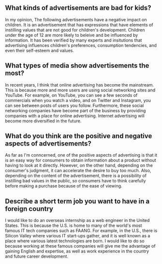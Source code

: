 ## What kinds of advertisements are bad for kids?

In my opinion, The following advertisements have a negative impact on children.
It is an advertisement that has expressions that have elements of instilling values that are not good for children's development.
Children under the age of 12 are more likely to beleive and be influenced by information. 
It has been verified by many experts and insitutions that advertising influences children's preferences, consumption tendencies, and even their self-esteem and values.

## What types of media show advertisements the most?

In recent years, I think that online advertising has become the mainstream. 
This is because more and more users are using social networking sites and YouTube. 
For example, on YouTube, you can see a few seconds of commercials when you watch a video, and on Twitter and Instagram, you can see between posts of users you follow.
Furthermore, these social networking companies have become part of the business by providing companies with a place for online advertising. 
Internet advertising will become more diversified in the future.

## What do you think are the positive and negative aspects of advertisements?

 As far as I'm conncerned, one of the positive aspects of advertising is that it is an easy way for consumers to obtain information about a product without having to look at it directly.
 However, on the other hand, depending on the consumer's judgment, it can accelerate the desire to buy too much. 
 Also, depending on the content of the advertisement, there is a possibility of instilling bad values in the public, so consumers have to think carefully before making a purchase because of the ease of viewing.

## Describe a short term job you want to have in a foreign country

I would like to do an overseas internship as a web engineer in the United States. 
This is because the U.S. is home to many of the world's most famous IT tech companies such as FAANG. 
For example, in the U.S., there is Silicon Valley where various IT start-ups gather, and it is well known as a place where various latest technologies are born.
I would like to do so because working at these famous companies will give me the advantage of gaining English and expertise, as well as work experience in the country and future career development.
